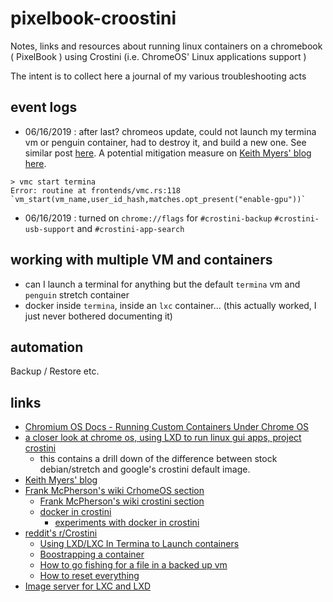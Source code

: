 # pixelbook-croostini

Notes, links and resources about running linux containers on a chromebook ( PixelBook ) using Crostini (i.e. ChromeOS' Linux applications support )

The intent is to collect here a journal of my various troubleshooting acts

## event logs

- 06/16/2019 : after last? chromeos update, could not launch my termina vm or penguin container, had to destroy it, and build a new one. See similar post [here](https://fedwiki.frankmcpherson.net/view/crostini-failure-after-chrome-os-74-upgrade). A potential mitigation measure on [Keith Myers' blog here](https://kmyers.me/blog/chromeos/chromeos-75-0-3759-4-rolling-out-to-the-dev-channel-backup-your-crostini-instance-before-rebooting-if-you-enable-the-gpu/).

```
> vmc start termina
Error: routine at frontends/vmc.rs:118 `vm_start(vm_name,user_id_hash,matches.opt_present("enable-gpu"))`
```
- 06/16/2019 : turned on `chrome://flags` for `#crostini-backup` `#crostini-usb-support` and `#crostini-app-search`


## working with multiple VM and containers

- can I launch a terminal for anything but the default `termina` vm and `penguin` stretch container
- docker inside `termina`, inside an `lxc` container... (this actually worked, I just never bothered documenting it)


## automation
Backup / Restore etc.

## links
- [Chromium OS Docs - Running Custom Containers Under Chrome OS](https://chromium.googlesource.com/chromiumos/docs/+/master/containers_and_vms.md)
- [a closer look at chrome os, using LXD to run linux gui apps, project crostini](https://blog.simos.info/a-closer-look-at-chrome-os-using-lxd-to-run-linux-gui-apps-project-crostini/)
   - this contains a drill down of the difference between stock debian/stretch and google's crostini default image.
- [Keith Myers' blog](https://kmyers.me/knowledge/chromeos/)
- [Frank McPherson's wiki CrhomeOS section](https://fedwiki.frankmcpherson.net/view/welcome-visitors/view/site-index/)
   - [Frank McPherson's wiki crostini section](https://fedwiki.frankmcpherson.net/view/welcome-visitors/view/site-index/view/crostini)
   - [docker in crostini](https://fedwiki.frankmcpherson.net/view/welcome-visitors/view/site-index/view/docker-in-crostini)
     - [experiments with docker in crostini](https://fedwiki.frankmcpherson.net/view/welcome-visitors/view/site-index/view/experiments-with-docker-on-pixelbook)
- [reddit's r/Crostini ](https://www.reddit.com/r/Crostini)
   - [Using LXD/LXC In Termina to Launch containers](https://www.reddit.com/r/Crostini/wiki/howto/uselxd)
   - [Boostrapping a container](https://www.reddit.com/r/Crostini/wiki/getstarted/bootstrapping-a-container)
   - [How to go fishing for a file in a backed up vm](https://www.reddit.com/r/Crostini/comments/aw9hy7/can_anybody_start_termina_with_todays_dev_update/)
   - [How to reset everything](https://www.reddit.com/r/Crostini/comments/8ddx2l/question_how_to_reset_everything/)
- [Image server for LXC and LXD](https://us.images.linuxcontainers.org/)
